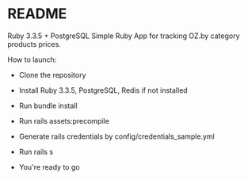 # README

Ruby 3.3.5 + PostgreSQL Simple Ruby App for tracking OZ.by category products prices.

How to launch:

* Clone the repository

* Install Ruby 3.3.5, PostgreSQL, Redis if not installed

* Run bundle install

* Run rails assets:precompile

* Generate rails credentials by config/credentials_sample.yml

* Run rails s

* You're ready to go
